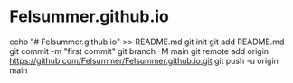 # Felsummer.github.io
echo "# Felsummer.github.io" >> README.md
git init
git add README.md
git commit -m "first commit"
git branch -M main
git remote add origin https://github.com/Felsummer/Felsummer.github.io.git
git push -u origin main
